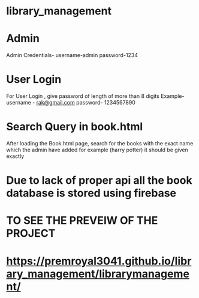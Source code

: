 # library_management
# Admin
Admin Credentials- username-admin password-1234
# User Login
For User Login , give password of length of more than 8 digits Example- username - rak@gmail.com password- 1234567890

# Search Query in book.html
After loading the Book.html page, search for the books with the exact name which the admin have added for example (harry potter) it should be given exactly

# Due to lack of proper api all the book database is stored using firebase
# TO SEE THE PREVEIW OF THE PROJECT
# https://premroyal3041.github.io/library_management/librarymanagement/
